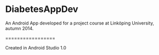 DiabetesAppDev
=================

An Android App developed for a project course at Linköping University, autumn 2014.

=================

Created in Android Studio 1.0
